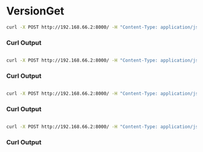 # VersionGet

```bash
curl -X POST http://192.168.66.2:8000/ -H "Content-Type: application/json" -H "Authorization: Basic a2VhLWFwaTprZWE=" -d "{\"command\": \"version-get\"}"
```

### Curl Output
```bash
```

```bash
curl -X POST http://192.168.66.2:8000/ -H "Content-Type: application/json" -H "Authorization: Basic a2VhLWFwaTprZWE=" -d "{\"command\": \"version-get\", \"service\": [\"dhcp4\"]}"
```

### Curl Output
```bash
```

```bash
curl -X POST http://192.168.66.2:8000/ -H "Content-Type: application/json" -H "Authorization: Basic a2VhLWFwaTprZWE=" -d "{\"command\": \"version-get\", \"service\": [\"dhcp6\"]}"
```

### Curl Output
```bash
```

```bash
curl -X POST http://192.168.66.2:8000/ -H "Content-Type: application/json" -H "Authorization: Basic a2VhLWFwaTprZWE=" -d "{\"command\": \"version-get\", \"service\": [\"d2\"]}"
```

### Curl Output
```bash
```
